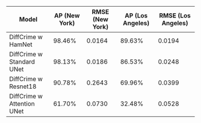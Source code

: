 | Model                     |  AP (New York) | RMSE (New York) |  AP (Los Angeles) | RMSE (Los Angeles) |
|---------------------------|----------------|---------|---------------------|---------|
| DiffCrime w HamNet        | 98.46%         | 0.0164  | 89.63%              | 0.0194  |
| DiffCrime w Standard UNet | 98.13%         | 0.0186  | 86.53%              | 0.0248  |
| DiffCrime w Resnet18      | 90.78%         | 0.2643  | 69.96%              | 0.0399  |
| DiffCrime w Attention UNet| 61.70%         | 0.0730  | 32.48%              | 0.0528  |
